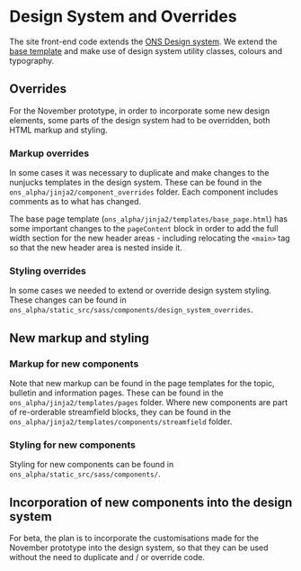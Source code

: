 # Design System and Overrides

The site front-end code extends the [ONS Design system](https://service-manual.ons.gov.uk/design-system/). We extend the [base template](https://service-manual.ons.gov.uk/design-system/foundations/base-page-template) and make use of design system utility classes, colours and typography.

## Overrides

For the November prototype, in order to incorporate some new design elements, some parts of the design system had to be overridden, both HTML markup and styling.

### Markup overrides

In some cases it was necessary to duplicate and make changes to the nunjucks templates in the design system. These can be found in the `ons_alpha/jinja2/component_overrides` folder. Each component includes comments as to what has changed.

The base page template (`ons_alpha/jinja2/templates/base_page.html`) has some important changes to the `pageContent` block in order to add the full width section for the new header areas - including relocating the `<main>` tag so that the new header area is nested inside it.

### Styling overrides

In some cases we needed to extend or override design system styling. These changes can be found in `ons_alpha/static_src/sass/components/design_system_overrides`.

## New markup and styling

### Markup for new components

Note that new markup can be found in the page templates for the topic, bulletin and information pages. These can be found in the `ons_alpha/jinja2/templates/pages` folder. Where new components are part of re-orderable streamfield blocks, they can be found in the `ons_alpha/jinja2/templates/components/streamfield` folder.

### Styling for new components

Styling for new components can be found in `ons_alpha/static_src/sass/components/`.

## Incorporation of new components into the design system

For beta, the plan is to incorporate the customisations made for the November prototype into the design system, so that they can be used without the need to duplicate and / or override code.
